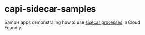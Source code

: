 # capi-sidecar-samples

Sample apps demonstrating how to use [sidecar processes](http://v3-apidocs.cloudfoundry.org/version/release-candidate/#sidecars) in Cloud Foundry.
